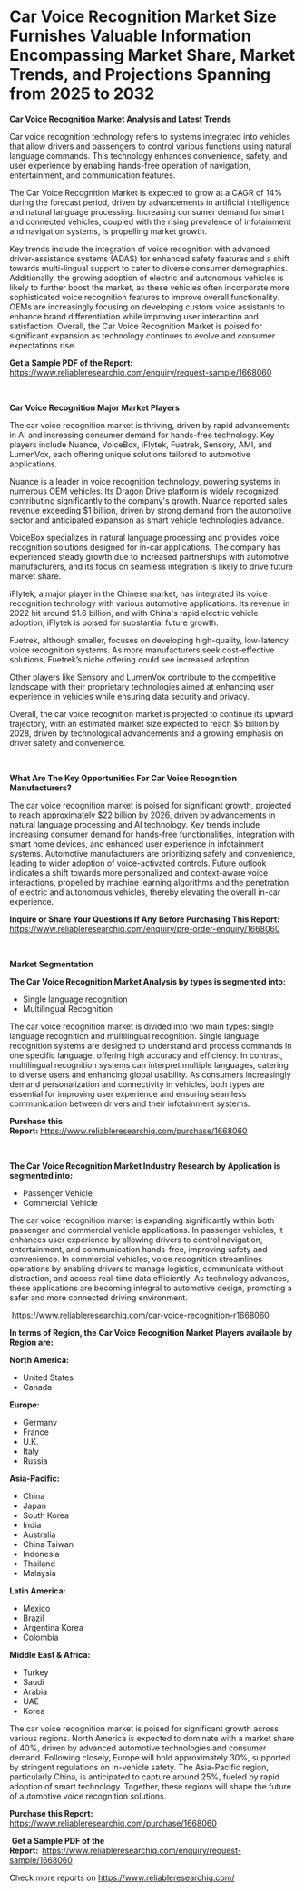 <p><h1>Car Voice Recognition Market Size Furnishes Valuable Information Encompassing Market Share, Market Trends, and Projections Spanning from 2025 to 2032</h1></p><p><strong>Car Voice Recognition Market Analysis and Latest Trends</strong></p>
<p><p>Car voice recognition technology refers to systems integrated into vehicles that allow drivers and passengers to control various functions using natural language commands. This technology enhances convenience, safety, and user experience by enabling hands-free operation of navigation, entertainment, and communication features. </p><p>The Car Voice Recognition Market is expected to grow at a CAGR of 14% during the forecast period, driven by advancements in artificial intelligence and natural language processing. Increasing consumer demand for smart and connected vehicles, coupled with the rising prevalence of infotainment and navigation systems, is propelling market growth. </p><p>Key trends include the integration of voice recognition with advanced driver-assistance systems (ADAS) for enhanced safety features and a shift towards multi-lingual support to cater to diverse consumer demographics. Additionally, the growing adoption of electric and autonomous vehicles is likely to further boost the market, as these vehicles often incorporate more sophisticated voice recognition features to improve overall functionality. OEMs are increasingly focusing on developing custom voice assistants to enhance brand differentiation while improving user interaction and satisfaction. Overall, the Car Voice Recognition Market is poised for significant expansion as technology continues to evolve and consumer expectations rise.</p></p>
<p><strong>Get a Sample PDF of the Report:&nbsp;</strong> <a href="https://www.reliableresearchiq.com/enquiry/request-sample/1668060?utm_campaign=2926&utm_medium=2&utm_source=Github&utm_content=ia&utm_term=06032025&utm_id=car-voice-recognition">https://www.reliableresearchiq.com/enquiry/request-sample/1668060</a></p>
<p>&nbsp;</p>
<p><strong>Car Voice Recognition Major Market Players</strong></p>
<p><p>The car voice recognition market is thriving, driven by rapid advancements in AI and increasing consumer demand for hands-free technology. Key players include Nuance, VoiceBox, iFlytek, Fuetrek, Sensory, AMI, and LumenVox, each offering unique solutions tailored to automotive applications.</p><p>Nuance is a leader in voice recognition technology, powering systems in numerous OEM vehicles. Its Dragon Drive platform is widely recognized, contributing significantly to the company's growth. Nuance reported sales revenue exceeding $1 billion, driven by strong demand from the automotive sector and anticipated expansion as smart vehicle technologies advance.</p><p>VoiceBox specializes in natural language processing and provides voice recognition solutions designed for in-car applications. The company has experienced steady growth due to increased partnerships with automotive manufacturers, and its focus on seamless integration is likely to drive future market share.</p><p>iFlytek, a major player in the Chinese market, has integrated its voice recognition technology with various automotive applications. Its revenue in 2022 hit around $1.6 billion, and with China's rapid electric vehicle adoption, iFlytek is poised for substantial future growth.</p><p>Fuetrek, although smaller, focuses on developing high-quality, low-latency voice recognition systems. As more manufacturers seek cost-effective solutions, Fuetrek’s niche offering could see increased adoption.</p><p>Other players like Sensory and LumenVox contribute to the competitive landscape with their proprietary technologies aimed at enhancing user experience in vehicles while ensuring data security and privacy.</p><p>Overall, the car voice recognition market is projected to continue its upward trajectory, with an estimated market size expected to reach $5 billion by 2028, driven by technological advancements and a growing emphasis on driver safety and convenience.</p></p>
<p>&nbsp;</p>
<p><strong>What Are The Key Opportunities For Car Voice Recognition Manufacturers?</strong></p>
<p><p>The car voice recognition market is poised for significant growth, projected to reach approximately $22 billion by 2026, driven by advancements in natural language processing and AI technology. Key trends include increasing consumer demand for hands-free functionalities, integration with smart home devices, and enhanced user experience in infotainment systems. Automotive manufacturers are prioritizing safety and convenience, leading to wider adoption of voice-activated controls. Future outlook indicates a shift towards more personalized and context-aware voice interactions, propelled by machine learning algorithms and the penetration of electric and autonomous vehicles, thereby elevating the overall in-car experience.</p></p>
<p><strong>Inquire or Share Your Questions If Any Before Purchasing This Report:</strong> <a href="https://www.reliableresearchiq.com/enquiry/pre-order-enquiry/1668060?utm_campaign=2926&utm_medium=2&utm_source=Github&utm_content=ia&utm_term=06032025&utm_id=car-voice-recognition">https://www.reliableresearchiq.com/enquiry/pre-order-enquiry/1668060</a></p>
<p>&nbsp;</p>
<p><strong>Market Segmentation</strong></p>
<p><strong>The Car Voice Recognition Market Analysis by types is segmented into:</strong></p>
<p><ul><li>Single language recognition</li><li>Multilingual Recognition</li></ul></p>
<p><p>The car voice recognition market is divided into two main types: single language recognition and multilingual recognition. Single language recognition systems are designed to understand and process commands in one specific language, offering high accuracy and efficiency. In contrast, multilingual recognition systems can interpret multiple languages, catering to diverse users and enhancing global usability. As consumers increasingly demand personalization and connectivity in vehicles, both types are essential for improving user experience and ensuring seamless communication between drivers and their infotainment systems.</p></p>
<p><strong>Purchase this Report:&nbsp;</strong><a href="https://www.reliableresearchiq.com/purchase/1668060?utm_campaign=2926&utm_medium=2&utm_source=Github&utm_content=ia&utm_term=06032025&utm_id=car-voice-recognition">https://www.reliableresearchiq.com/purchase/1668060</a></p>
<p>&nbsp;</p>
<p><strong>The Car Voice Recognition Market Industry Research by Application is segmented into:</strong></p>
<p><ul><li>Passenger Vehicle</li><li>Commercial Vehicle</li></ul></p>
<p><p>The car voice recognition market is expanding significantly within both passenger and commercial vehicle applications. In passenger vehicles, it enhances user experience by allowing drivers to control navigation, entertainment, and communication hands-free, improving safety and convenience. In commercial vehicles, voice recognition streamlines operations by enabling drivers to manage logistics, communicate without distraction, and access real-time data efficiently. As technology advances, these applications are becoming integral to automotive design, promoting a safer and more connected driving environment.</p></p>
<p><a href="https://www.reliableresearchiq.com/car-voice-recognition-r1668060?utm_campaign=2926&utm_medium=2&utm_source=Github&utm_content=ia&utm_term=06032025&utm_id=car-voice-recognition">&nbsp;https://www.reliableresearchiq.com/car-voice-recognition-r1668060</a></p>
<p><strong>In terms of Region, the Car Voice Recognition Market Players available by Region are:</strong></p>
<p>
    <p> <strong> North America: </strong>
        <ul>
            <li>United States</li>
            <li>Canada</li>
        </ul>
        </p> 
    <p> <strong> Europe: </strong>
        <ul>
            <li>Germany</li>
            <li>France</li>
            <li>U.K.</li>
            <li>Italy</li>
            <li>Russia</li>
        </ul>
        </p> 
    <p> <strong> Asia-Pacific: </strong>
        <ul>
            <li>China</li>
            <li>Japan</li>
            <li>South Korea</li>
            <li>India</li>
            <li>Australia</li>
            <li>China Taiwan</li>
            <li>Indonesia</li>
            <li>Thailand</li>
            <li>Malaysia</li>
        </ul>
        </p> 
    <p> <strong> Latin America: </strong>
        <ul>
            <li>Mexico</li>
            <li>Brazil</li>
            <li>Argentina Korea</li>
            <li>Colombia</li>
        </ul>
        </p> 
    <p> <strong> Middle East & Africa: </strong>
        <ul>
            <li>Turkey</li>
            <li>Saudi</li>
            <li>Arabia</li>
            <li>UAE</li>
            <li>Korea</li>
        </ul>
    </p>
    </p>
<p><p>The car voice recognition market is poised for significant growth across various regions. North America is expected to dominate with a market share of 40%, driven by advanced automotive technologies and consumer demand. Following closely, Europe will hold approximately 30%, supported by stringent regulations on in-vehicle safety. The Asia-Pacific region, particularly China, is anticipated to capture around 25%, fueled by rapid adoption of smart technology. Together, these regions will shape the future of automotive voice recognition solutions.</p></p>
<p><strong>Purchase this Report: </strong><a href="https://www.reliableresearchiq.com/purchase/1668060?utm_campaign=2926&utm_medium=2&utm_source=Github&utm_content=ia&utm_term=06032025&utm_id=car-voice-recognition">https://www.reliableresearchiq.com/purchase/1668060</a></p>
<p>&nbsp;<strong>Get a Sample PDF of the Report:&nbsp;&nbsp;</strong><a href="https://www.reliableresearchiq.com/enquiry/request-sample/1668060?utm_campaign=2926&utm_medium=2&utm_source=Github&utm_content=ia&utm_term=06032025&utm_id=car-voice-recognition">https://www.reliableresearchiq.com/enquiry/request-sample/1668060</a></p>
<p><strong></strong></p>
<p>Check more reports on <a href="https://www.reliableresearchiq.com/?utm_campaign=2926&utm_medium=2&utm_source=Github&utm_content=ia&utm_term=06032025&utm_id=car-voice-recognition">https://www.reliableresearchiq.com/</a></p>